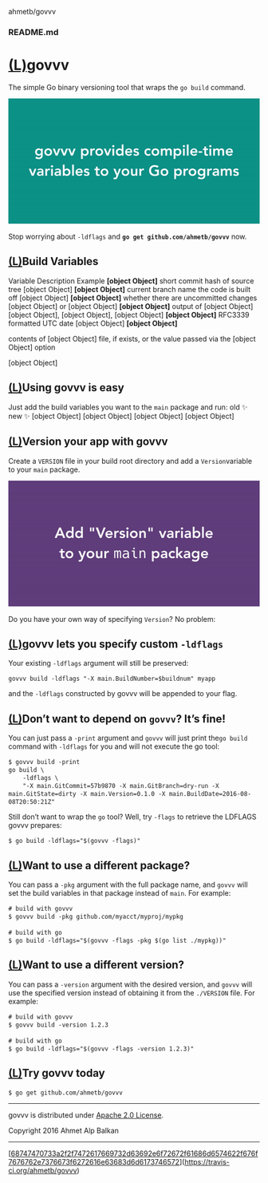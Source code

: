 ahmetb/govvv

###    README.md

# [(L)](https://github.com/ahmetb/govvv#govvv)govvv

The simple Go binary versioning tool that wraps the `go build` command.

[![68747470733a2f2f636c2e6c792f3055326d34343176333932512f696e74726f2d312e676966](../_resources/dae8e0271fa05121576dc392116a9c52.gif)](https://camo.githubusercontent.com/040aa3c071720899b3deadaee797ccbaca011ed7/68747470733a2f2f636c2e6c792f3055326d34343176333932512f696e74726f2d312e676966)

Stop worrying about `-ldflags` and **`go get github.com/ahmetb/govvv`** now.

## [(L)](https://github.com/ahmetb/govvv#build-variables)Build Variables

Variable
Description
Example
**[object Object]**
short commit hash of source tree
[object Object]
**[object Object]**
current branch name the code is built off
[object Object]
**[object Object]**
whether there are uncommitted changes
[object Object] or [object Object]
**[object Object]**
output of [object Object]
[object Object],
[object Object],
 [object Object]
**[object Object]**
RFC3339 formatted UTC date
[object Object]
**[object Object]**

contents of [object Object] file, if exists, or the value passed via the [object Object] option

[object Object]

## [(L)](https://github.com/ahmetb/govvv#using-govvv-is-easy)Using govvv is easy

Just add the build variables you want to the `main` package and run:
old
✨ new ✨
[object Object]
[object Object]
[object Object]
[object Object]

## [(L)](https://github.com/ahmetb/govvv#version-your-app-with-govvv)Version your app with govvv

Create a `VERSION` file in your build root directory and add a `Version`variable to your `main` package.

[![68747470733a2f2f636c2e6c792f3351314b315232443362324b2f696e74726f2d322e676966](../_resources/c68673ad417b0f4c46340a898afd5249.gif)](https://camo.githubusercontent.com/4bd4d1c703c35cdd3d0d230f8f8bce6a9d937ac3/68747470733a2f2f636c2e6c792f3351314b315232443362324b2f696e74726f2d322e676966)

Do you have your own way of specifying `Version`? No problem:

## [(L)](https://github.com/ahmetb/govvv#govvv-lets-you-specify-custom--ldflags)govvv lets you specify custom `-ldflags`

Your existing `-ldflags` argument will still be preserved:

	govvv build -ldflags "-X main.BuildNumber=$buildnum" myapp

and the `-ldflags` constructed by govvv will be appended to your flag.

## [(L)](https://github.com/ahmetb/govvv#dont-want-to-depend-on-govvv-its-fine)Don’t want to depend on `govvv`? It’s fine!

You can just pass a `-print` argument and `govvv` will just print the`go build` command with `-ldflags` for you and will not execute the go tool:

	$ govvv build -print
	go build \
	    -ldflags \
	    "-X main.GitCommit=57b9870 -X main.GitBranch=dry-run -X main.GitState=dirty -X main.Version=0.1.0 -X main.BuildDate=2016-08-08T20:50:21Z"

Still don’t want to wrap the `go` tool? Well, try `-flags` to retrieve the LDFLAGS govvv prepares:

	$ go build -ldflags="$(govvv -flags)"

## [(L)](https://github.com/ahmetb/govvv#want-to-use-a-different-package)Want to use a different package?

You can pass a `-pkg` argument with the full package name, and `govvv` will set the build variables in that package instead of `main`. For example:

	# build with govvv
	$ govvv build -pkg github.com/myacct/myproj/mypkg

	# build with go
	$ go build -ldflags="$(govvv -flags -pkg $(go list ./mypkg))"

## [(L)](https://github.com/ahmetb/govvv#want-to-use-a-different-version)Want to use a different version?

You can pass a `-version` argument with the desired version, and `govvv` will use the specified version instead of obtaining it from the `./VERSION` file. For example:

	# build with govvv
	$ govvv build -version 1.2.3

	# build with go
	$ go build -ldflags="$(govvv -flags -version 1.2.3)"

## [(L)](https://github.com/ahmetb/govvv#try-govvv-today)Try govvv today

	$ go get github.com/ahmetb/govvv

* * *

govvv is distributed under [Apache 2.0 License](https://github.com/ahmetb/govvv/blob/master/LICENSE).

Copyright 2016 Ahmet Alp Balkan

* * *

[[68747470733a2f2f7472617669732d63692e6f72672f61686d6574622f676f7676762e7376673f6272616e63683d6d6173746572](../_resources/af3359b6a330e8be6d21e0274c77bc30.bin)](https://travis-ci.org/ahmetb/govvv)
